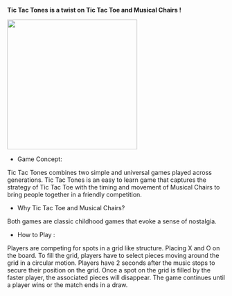 
<strong>Tic Tac Tones is a twist on Tic Tac Toe and Musical Chairs !</strong>



<img src=https://github.com/user-attachments/assets/ce154efe-24b9-4cf0-ba5a-f68f9e56eeae width="300"/><br>


- Game Concept:

Tic Tac Tones combines two simple and universal games played across generations. Tic Tac Tones is an easy to learn game that captures the strategy of Tic Tac Toe with the timing and movement of Musical Chairs to bring people together in a friendly competition.

- Why Tic Tac Toe and Musical Chairs? 

Both games are classic childhood games that evoke a sense of nostalgia.

- How to Play : 

Players are competing for spots in a grid like structure. Placing X and O on the board. To fill the grid, players have to select pieces moving around the grid in a circular motion. Players have 2 seconds after the music stops to secure their position on the grid. Once a spot on the grid is filled by the faster player, the associated pieces will disappear. The game continues until a player wins or the match ends in a draw.



